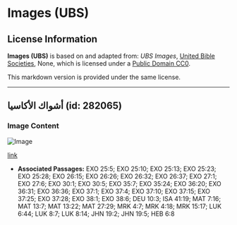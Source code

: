 # Images (UBS)

## License Information

**Images (UBS)** is based on and adapted from: _UBS Images_, [United Bible Societies](https://unitedbiblesocieties.org/), None, which is licensed under a [Public Domain CC0](https://creativecommons.org/public-domain/cc0/).

This markdown version is provided under the same license.



--------------------------------

## أشواك الأكاسيا (id: 282065)

### Image Content

![Image](https://cdn.aquifer.bible/aquifer-content/resources/Media/WEB-0003_acaciathorns.jpg)

[link](https://cdn.aquifer.bible/aquifer-content/resources/Media/WEB-0003_acaciathorns.jpg)

* **Associated Passages:** EXO 25:5; EXO 25:10; EXO 25:13; EXO 25:23; EXO 25:28; EXO 26:15; EXO 26:26; EXO 26:32; EXO 26:37; EXO 27:1; EXO 27:6; EXO 30:1; EXO 30:5; EXO 35:7; EXO 35:24; EXO 36:20; EXO 36:31; EXO 36:36; EXO 37:1; EXO 37:4; EXO 37:10; EXO 37:15; EXO 37:25; EXO 37:28; EXO 38:1; EXO 38:6; DEU 10:3; ISA 41:19; MAT 7:16; MAT 13:7; MAT 13:22; MAT 27:29; MRK 4:7; MRK 4:18; MRK 15:17; LUK 6:44; LUK 8:7; LUK 8:14; JHN 19:2; JHN 19:5; HEB 6:8

